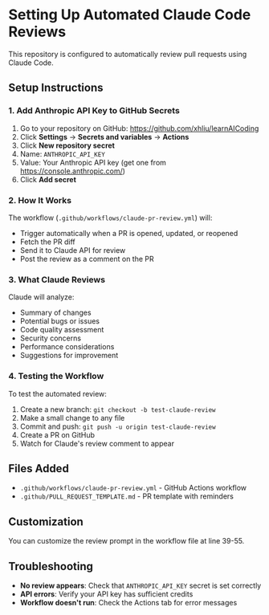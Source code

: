 # Setting Up Automated Claude Code Reviews

This repository is configured to automatically review pull requests using Claude Code.

## Setup Instructions

### 1. Add Anthropic API Key to GitHub Secrets

1. Go to your repository on GitHub: https://github.com/xhliu/learnAICoding
2. Click **Settings** → **Secrets and variables** → **Actions**
3. Click **New repository secret**
4. Name: `ANTHROPIC_API_KEY`
5. Value: Your Anthropic API key (get one from https://console.anthropic.com/)
6. Click **Add secret**

### 2. How It Works

The workflow (`.github/workflows/claude-pr-review.yml`) will:
- Trigger automatically when a PR is opened, updated, or reopened
- Fetch the PR diff
- Send it to Claude API for review
- Post the review as a comment on the PR

### 3. What Claude Reviews

Claude will analyze:
- Summary of changes
- Potential bugs or issues
- Code quality assessment
- Security concerns
- Performance considerations
- Suggestions for improvement

### 4. Testing the Workflow

To test the automated review:
1. Create a new branch: `git checkout -b test-claude-review`
2. Make a small change to any file
3. Commit and push: `git push -u origin test-claude-review`
4. Create a PR on GitHub
5. Watch for Claude's review comment to appear

## Files Added

- `.github/workflows/claude-pr-review.yml` - GitHub Actions workflow
- `.github/PULL_REQUEST_TEMPLATE.md` - PR template with reminders

## Customization

You can customize the review prompt in the workflow file at line 39-55.

## Troubleshooting

- **No review appears**: Check that `ANTHROPIC_API_KEY` secret is set correctly
- **API errors**: Verify your API key has sufficient credits
- **Workflow doesn't run**: Check the Actions tab for error messages
